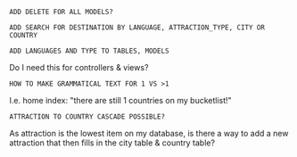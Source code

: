     ADD DELETE FOR ALL MODELS?

    ADD SEARCH FOR DESTINATION BY LANGUAGE, ATTRACTION_TYPE, CITY OR COUNTRY

    ADD LANGUAGES AND TYPE TO TABLES, MODELS

Do I need this for controllers & views?

    HOW TO MAKE GRAMMATICAL TEXT FOR 1 VS >1

I.e. home index: "there are still 1 countries on my bucketlist!"

    ATTRACTION TO COUNTRY CASCADE POSSIBLE?

As attraction is the lowest item on my database, is there a way to add a new attraction that then fills in the city table & country table?
